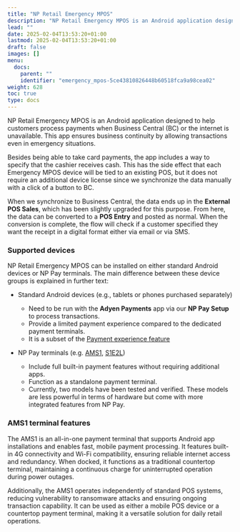 ```yaml
---
title: "NP Retail Emergency MPOS"
description: "NP Retail Emergency MPOS is an Android application designed to help customers process payments when Business Central (BC) or the internet is unavailable. This app ensures business continuity by allowing transactions even in emergency situations."
lead: ""
date: 2025-02-04T13:53:20+01:00
lastmod: 2025-02-04T13:53:20+01:00
draft: false
images: []
menu:
  docs:
    parent: ""
    identifier: "emergency_mpos-5ce43810826448b60518fca9a98cea02"
weight: 628
toc: true
type: docs
---
```


NP Retail Emergency MPOS is an Android application designed to help customers process payments when Business Central (BC) or the internet is unavailable. This app ensures business continuity by allowing transactions even in emergency situations.

Besides being able to take card payments, the app includes a way to specify that the cashier receives cash. This has the side effect that each Emergency MPOS device will be tied to an existing POS, but it does not require an additional device license since we synchronize the data manually with a click of a button to BC.

When we synchronize to Business Central, the data ends up in the **External POS Sales**, which has been slightly upgraded for this purpose. From here, the data can be converted to a **POS Entry** and posted as normal. When the conversion is complete, the flow will check if a customer specified they want the receipt in a digital format either via email or via SMS.

### Supported devices

NP Retail Emergency MPOS can be installed on either standard Android devices or NP Pay terminals. The main difference between these device groups is explained in further text:

- Standard Android devices (e.g., tablets or phones purchased separately)      

  - Need to be run with the **Adyen Payments** app via our **NP Pay Setup** to process transactions. 
  - Provide a limited payment experience compared to the dedicated payment terminals. 
  - It is a subset of the [<ins>Payment experience feature<ins>](https://www.adyen.com/devices/tap-to-pay-on-android)
  
- NP Pay terminals (e.g. [<ins>AMS1<ins>](https://www.adyen.com/devices/ams1), [<ins>S1E2L<ins>](https://www.adyen.com/devices/castles-s1e2l))

  - Include full built-in payment features without requiring additional apps. 
  - Function as a standalone payment terminal.
  - Currently, two models have been tested and verified. These models are less powerful in terms of hardware but come with more integrated features from NP Pay.

### AMS1 terminal features

The AMS1 is an all-in-one payment terminal that supports Android app installations and enables fast, mobile payment processing. It features built-in 4G connectivity and Wi-Fi compatibility, ensuring reliable internet access and redundancy. When docked, it functions as a traditional countertop terminal, maintaining a continuous charge for uninterrupted operation during power outages.

Additionally, the AMS1 operates independently of standard POS systems, reducing vulnerability to ransomware attacks and ensuring ongoing transaction capability. It can be used as either a mobile POS device or a countertop payment terminal, making it a versatile solution for daily retail operations.

